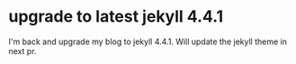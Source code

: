 # upgrade to latest jekyll 4.4.1

I'm back and upgrade my blog to jekyll 4.4.1.
Will update the jekyll theme in next pr.
